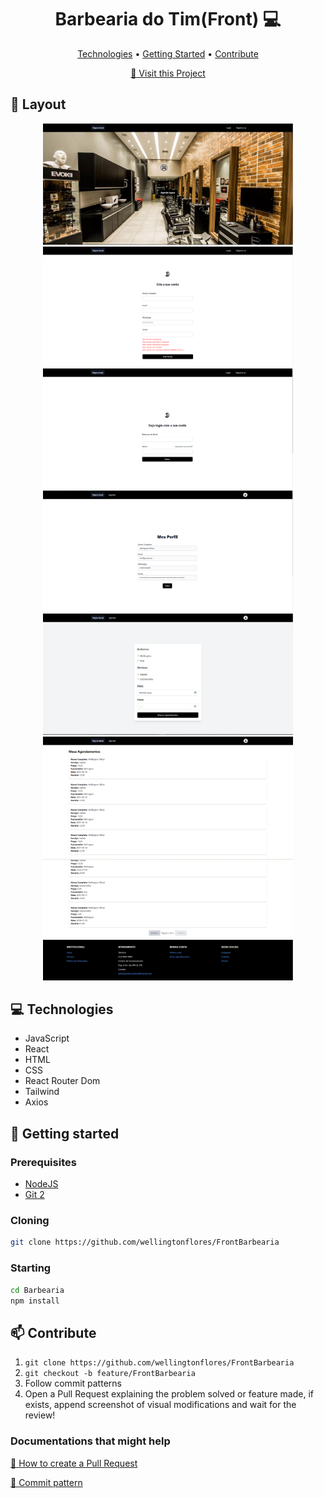 <h1 align="center" style="font-weight: bold;">Barbearia do Tim(Front) 💻</h1>

<p align="center">
 <a href="#tech">Technologies</a> • 
 <a href="#started">Getting Started</a> • 
 <a href="#contribute">Contribute</a>
</p>


<p align="center">
     <a href="https://github.com/wellingtonflores/FrontBarbearia">📱 Visit this Project</a>
</p>

<h2 id="layout">🎨 Layout</h2>

<p align="center">
    <img src="./imagensgithub/paginainicial.PNG" alt="Image Example" width="400px">
    <img src="./imagensgithub/registro.PNG" alt="Image Example" width="400px">
    <img src="./imagensgithub/login.PNG" alt="Image Example" width="400px">
    <img src="./imagensgithub/meuperfil.PNG" alt="Image Example" width="400px">
    <img src="./imagensgithub/agendar.PNG" alt="Image Example" width="400px">
    <img src="./imagensgithub/meusagendamentos.PNG" alt="Image Example" width="400px">
    <img src="./imagensgithub/footer.PNG" alt="Image Example" width="400px">
</p>

<h2 id="technologies">💻 Technologies</h2>

- JavaScript
- React
- HTML
- CSS
- React Router Dom
- Tailwind
- Axios

<h2 id="started">🚀 Getting started</h2>

<h3>Prerequisites</h3>

- [NodeJS](https://github.com/)
- [Git 2](https://github.com)

<h3>Cloning</h3>

```bash
git clone https://github.com/wellingtonflores/FrontBarbearia
```

<h3>Starting</h3>

```bash
cd Barbearia
npm install
```

<h2 id="contribute">📫 Contribute</h2>

1. `git clone https://github.com/wellingtonflores/FrontBarbearia`
2. `git checkout -b feature/FrontBarbearia`
3. Follow commit patterns
4. Open a Pull Request explaining the problem solved or feature made, if exists, append screenshot of visual modifications and wait for the review!

<h3>Documentations that might help</h3>

[📝 How to create a Pull Request](https://www.atlassian.com/br/git/tutorials/making-a-pull-request)

[💾 Commit pattern](https://gist.github.com/joshbuchea/6f47e86d2510bce28f8e7f42ae84c716)